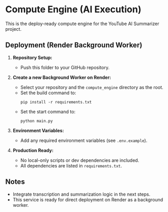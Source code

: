 # Compute Engine (AI Execution)

This is the deploy-ready compute engine for the YouTube AI Summarizer project.

## Deployment (Render Background Worker)

1. **Repository Setup:**
   - Push this folder to your GitHub repository.

2. **Create a new Background Worker on Render:**
   - Select your repository and the `compute_engine` directory as the root.
   - Set the build command to:
     ```
     pip install -r requirements.txt
     ```
   - Set the start command to:
     ```
     python main.py
     ```

3. **Environment Variables:**
   - Add any required environment variables (see `.env.example`).

4. **Production Ready:**
   - No local-only scripts or dev dependencies are included.
   - All dependencies are listed in `requirements.txt`.

## Notes
- Integrate transcription and summarization logic in the next steps.
- This service is ready for direct deployment on Render as a background worker.